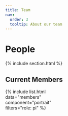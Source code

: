 ```yaml
---
title: Team
nav:
  order: 3
  tooltip: About our team
---
```


# <i class="fas fa-users"></i>People

{% include section.html %}
## Current Members
{% 
  include list.html  
  data="members"  
  component="portrait"  
  filters="role: pi" 
%}
